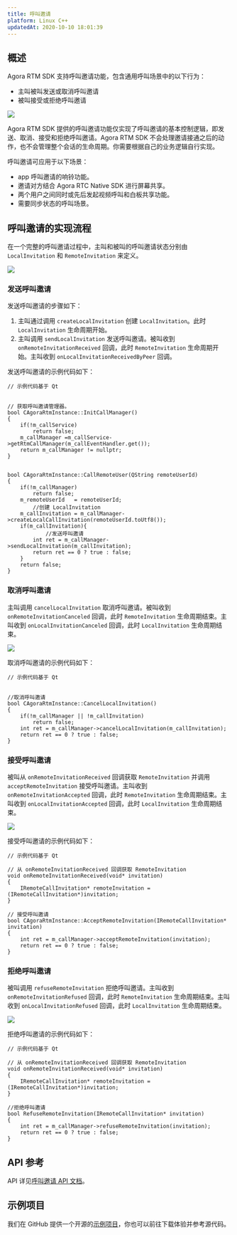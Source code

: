 ```yaml
---
title: 呼叫邀请
platform: Linux C++
updatedAt: 2020-10-10 18:01:39
---
```

## 概述

Agora RTM SDK 支持呼叫邀请功能，包含通用呼叫场景中的以下行为：

- 主叫被叫发送或取消呼叫邀请
- 被叫接受或拒绝呼叫邀请

![](https://web-cdn.agora.io/docs-files/1602313430536)


Agora RTM SDK 提供的呼叫邀请功能仅实现了呼叫邀请的基本控制逻辑，即发送、取消、接受和拒绝呼叫邀请。Agora RTM SDK 不会处理邀请接通之后的动作，也不会管理整个会话的生命周期。你需要根据自己的业务逻辑自行实现。

呼叫邀请可应用于以下场景：

- app 呼叫邀请的响铃功能。
- 邀请对方结合 Agora RTC Native SDK 进行屏幕共享。
- 两个用户之间同时或先后发起视频呼叫和白板共享功能。
- 需要同步状态的呼叫场景。

## 呼叫邀请的实现流程

在一个完整的呼叫邀请过程中，主叫和被叫的呼叫邀请状态分别由 `LocalInvitation` 和 `RemoteInvitation` 来定义。

![](https://web-cdn.agora.io/docs-files/1602313442227)


### 发送呼叫邀请

发送呼叫邀请的步骤如下：


1. 主叫通过调用 `createLocalInvitation` 创建 `LocalInvitation`。此时 `LocalInvitation` 生命周期开始。
2. 主叫调用 `sendLocalInvitation` 发送呼叫邀请。被叫收到 `onRemoteInvitationReceived` 回调，此时 `RemoteInvitation` 生命周期开始。主叫收到 `onLocalInvitationReceivedByPeer` 回调。

发送呼叫邀请的示例代码如下：

```
// 示例代码基于 Qt
 
 
// 获取呼叫邀请管理器。
bool CAgoraRtmInstance::InitCallManager()
{
    if(!m_callService)
        return false;
    m_callManager =m_callService->getRtmCallManager(m_callEventHandler.get());
    return m_callManager != nullptr;
}
 

bool CAgoraRtmInstance::CallRemoteUser(QString remoteUserId)
{
    if(!m_callManager)
        return false;
    m_remoteUserId   = remoteUserId;
		//创建 LocalInvitation
    m_callInvitation = m_callManager->createLocalCallInvitation(remoteUserId.toUtf8());
    if(m_callInvitation){
		    //发送呼叫邀请
        int ret = m_callManager->sendLocalInvitation(m_callInvitation);
        return ret == 0 ? true : false;
    }
    return false;
}
```



### 取消呼叫邀请

主叫调用 `cancelLocalInvitation` 取消呼叫邀请。被叫收到 `onRemoteInvitationCanceled` 回调，此时 `RemoteInvitation` 生命周期结束。主叫收到 `onLocalInvitationCanceled` 回调，此时 `LocalInvitation` 生命周期结束。

![](https://web-cdn.agora.io/docs-files/1598604324660)

取消呼叫邀请的示例代码如下：

```
// 示例代码基于 Qt
 
 
//取消呼叫邀请
bool CAgoraRtmInstance::CancelLocalInvitation()
{
    if(!m_callManager || !m_callInvitation)
        return false;
    int ret = m_callManager->cancelLocalInvitation(m_callInvitation);
    return ret == 0 ? true : false;
}
```



### 接受呼叫邀请

被叫从 `onRemoteInvitationReceived` 回调获取 `RemoteInvitation` 并调用 `acceptRemoteInvitation` 接受呼叫邀请。主叫收到 `onRemoteInvitationAccepted` 回调，此时 `RemoteInvitation` 生命周期结束。主叫收到 `onLocalInvitationAccepted` 回调，此时 `LocalInvitation` 生命周期结束。

![](https://web-cdn.agora.io/docs-files/1598604332061)

接受呼叫邀请的示例代码如下：

```
// 示例代码基于 Qt

// 从 onRemoteInvitationReceived 回调获取 RemoteInvitation
void onRemoteInvitationReceived(void* invitation)
{
    IRemoteCallInvitation* remoteInvitation = (IRemoteCallInvitation*)invitation;
}

// 接受呼叫邀请
bool CAgoraRtmInstance::AcceptRemoteInvitation(IRemoteCallInvitation* invitation)
{
    int ret = m_callManager->acceptRemoteInvitation(invitation);
    return ret == 0 ? true : false;
}
```

###  拒绝呼叫邀请

被叫调用 `refuseRemoteInvitation` 拒绝呼叫邀请。主叫收到 `onRemoteInvitationRefused` 回调，此时 `RemoteInvitation` 生命周期结束。主叫收到 `onLocalInvitationRefused` 回调，此时 `LocalInvitation` 生命周期结束。

![](https://web-cdn.agora.io/docs-files/1598604339097)

拒绝呼叫邀请的示例代码如下：

```
// 示例代码基于 Qt

// 从 onRemoteInvitationReceived 回调获取 RemoteInvitation
void onRemoteInvitationReceived(void* invitation)
{
    IRemoteCallInvitation* remoteInvitation = (IRemoteCallInvitation*)invitation;
}
 
//拒绝呼叫邀请
bool RefuseRemoteInvitation(IRemoteCallInvitation* invitation)
{
    int ret = m_callManager->refuseRemoteInvitation(invitation);
    return ret == 0 ? true : false;
}
```

##  API 参考

API 详见[呼叫邀请 API 文档](https://docs.agora.io/cn/Real-time-Messaging/API%20Reference/RTM_cpp/index.html#callinvitation)。

## 示例项目

我们在 GitHub 提供一个开源的[示例项目](https://github.com/AgoraIO-Usecase/Video-Calling)，你也可以前往下载体验并参考源代码。
